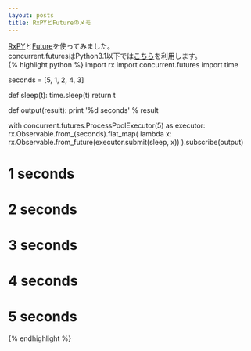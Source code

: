 ```yaml
---
layout: posts
title: RxPYとFutureのメモ
---
```

[RxPY](https://github.com/ReactiveX/RxPY)と[Future](https://docs.python.org/3/library/concurrent.futures.html)を使ってみました。    
concurrent.futuresはPython3.1以下では[こちら](https://pypi.python.org/pypi/futures)を利用します。     
{% highlight python %}
import rx
import concurrent.futures
import time

seconds = [5, 1, 2, 4, 3]

def sleep(t):
    time.sleep(t)
    return t

def output(result):
    print '%d seconds' % result

with concurrent.futures.ProcessPoolExecutor(5) as executor:
    rx.Observable.from_(seconds).flat_map(
        lambda x: rx.Observable.from_future(executor.submit(sleep, x))
    ).subscribe(output)

# 1 seconds
# 2 seconds
# 3 seconds
# 4 seconds
# 5 seconds
{% endhighlight %}  
